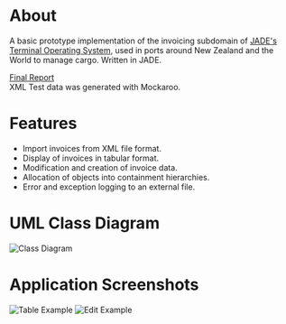 # About
A basic prototype implementation of the invoicing subdomain of [JADE's Terminal Operating System](https://www.jadelogistics.com/products/master-terminal/),
used in ports around New Zealand and the World to manage cargo.
Written in JADE.

[Final Report](ProjectFinalReport.pdf)\
XML Test data was generated with Mockaroo.
# Features
* Import invoices from XML file format.
* Display of invoices in tabular format.
* Modification and creation of invoice data.
* Allocation of objects into containment hierarchies.
* Error and exception logging to an external file.

# UML Class Diagram
![Class Diagram](https://i.postimg.cc/mkDKCCmB/0001.jpg "Class Diagram")

# Application Screenshots
![Table Example](https://i.postimg.cc/nLXfQyKD/image.png "Invoicing Table")
![Edit Example](https://i.postimg.cc/GtrfzVDz/image.png "Invoice Editing")
